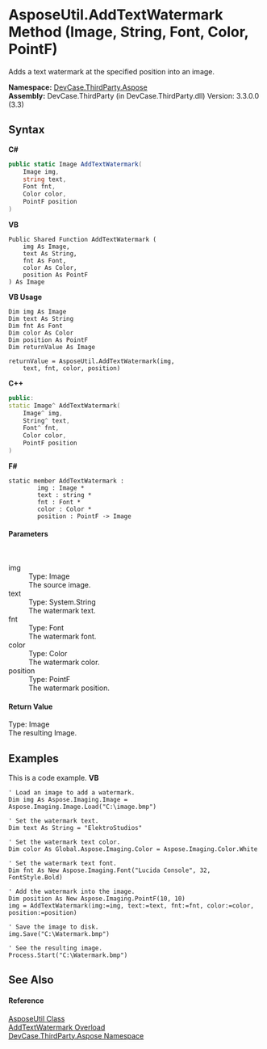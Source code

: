 # AsposeUtil.AddTextWatermark Method (Image, String, Font, Color, PointF)
 

Adds a text watermark at the specified position into an image.

**Namespace:**&nbsp;<a href="N_DevCase_ThirdParty_Aspose">DevCase.ThirdParty.Aspose</a><br />**Assembly:**&nbsp;DevCase.ThirdParty (in DevCase.ThirdParty.dll) Version: 3.3.0.0 (3.3)

## Syntax

**C#**<br />
``` C#
public static Image AddTextWatermark(
	Image img,
	string text,
	Font fnt,
	Color color,
	PointF position
)
```

**VB**<br />
``` VB
Public Shared Function AddTextWatermark ( 
	img As Image,
	text As String,
	fnt As Font,
	color As Color,
	position As PointF
) As Image
```

**VB Usage**<br />
``` VB Usage
Dim img As Image
Dim text As String
Dim fnt As Font
Dim color As Color
Dim position As PointF
Dim returnValue As Image

returnValue = AsposeUtil.AddTextWatermark(img, 
	text, fnt, color, position)
```

**C++**<br />
``` C++
public:
static Image^ AddTextWatermark(
	Image^ img, 
	String^ text, 
	Font^ fnt, 
	Color color, 
	PointF position
)
```

**F#**<br />
``` F#
static member AddTextWatermark : 
        img : Image * 
        text : string * 
        fnt : Font * 
        color : Color * 
        position : PointF -> Image 

```


#### Parameters
&nbsp;<dl><dt>img</dt><dd>Type: Image<br />The source image.</dd><dt>text</dt><dd>Type: System.String<br />The watermark text.</dd><dt>fnt</dt><dd>Type: Font<br />The watermark font.</dd><dt>color</dt><dd>Type: Color<br />The watermark color.</dd><dt>position</dt><dd>Type: PointF<br />The watermark position.</dd></dl>

#### Return Value
Type: Image<br />The resulting Image.

## Examples
This is a code example. 
**VB**<br />
``` VB
' Load an image to add a watermark.
Dim img As Aspose.Imaging.Image = Aspose.Imaging.Image.Load("C:\image.bmp")

' Set the watermark text.
Dim text As String = "ElektroStudios"

' Set the watermark text color.
Dim color As Global.Aspose.Imaging.Color = Aspose.Imaging.Color.White

' Set the watermark text font.
Dim fnt As New Aspose.Imaging.Font("Lucida Console", 32, FontStyle.Bold)

' Add the watermark into the image.
Dim position As New Aspose.Imaging.PointF(10, 10)
img = AddTextWatermark(img:=img, text:=text, fnt:=fnt, color:=color, position:=position)

' Save the image to disk.
img.Save("C:\Watermark.bmp")

' See the resulting image.
Process.Start("C:\Watermark.bmp")
```


## See Also


#### Reference
<a href="T_DevCase_ThirdParty_Aspose_AsposeUtil">AsposeUtil Class</a><br /><a href="Overload_DevCase_ThirdParty_Aspose_AsposeUtil_AddTextWatermark">AddTextWatermark Overload</a><br /><a href="N_DevCase_ThirdParty_Aspose">DevCase.ThirdParty.Aspose Namespace</a><br />
